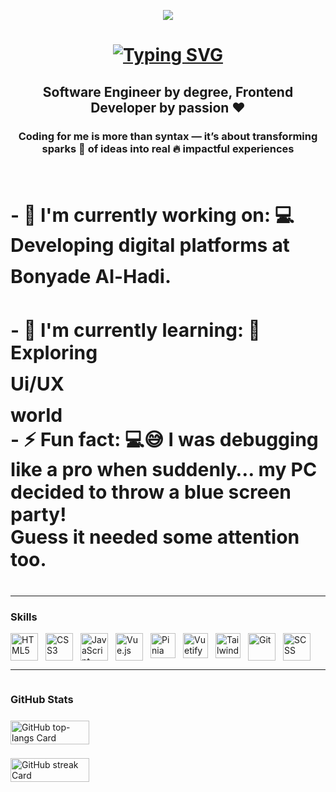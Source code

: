 <p align="center">
  <img src="https://user-images.githubusercontent.com/10498744/210012254-234538ff-d198-48aa-8964-37e6fd45d227.gif" />
</p>

<h1 align="center" style="margin-bottom:2px">
  <a href="https://git.io/typing-svg">
    <img src="https://readme-typing-svg.herokuapp.com?font=Fira+Code&weight=500&size=22&pause=1000&width=435&lines=Hi%2C+Welcome+to+My+Github+%F0%9F%91%8B" alt="Typing SVG" />
  </a>
</h1>

<h2 align="center">
  <b>Software Engineer</b> by degree, <strong>Frontend Developer</strong> by passion ❤️
</h2>

<h3 align="center">
  Coding for me is more than <b>syntax</b> — it’s about transforming sparks 🌟 of ideas into real 🔥 <b>impactful experiences</b>
</h3>

<br />

<h4 style="font-size:30px;display:flex;flex-direction:column;gap:14px;" align="left">
- 💼 I'm currently working on: 💻 Developing digital platforms at <b>Bonyade Al-Hadi.</b><br />
- 🌱 I'm currently learning: 🎨 Exploring<b> Ui/UX </b>world<br />
- ⚡ Fun fact: 💻😅 I was debugging like a pro when suddenly… my PC decided to throw a blue screen party!<br> Guess it needed some attention too.
</h4>

---

<h3 align="left">Skills</h3>

<div align="left" style="display: flex; flex-wrap: wrap; gap: 12px;">
  <img src="https://img.icons8.com/?size=100&id=20909&format=png&color=000000" height="44" alt="HTML5">
  <img src="https://img.icons8.com/?size=100&id=21278&format=png&color=000000" height="44" alt="CSS3">
  <img src="https://img.icons8.com/?size=100&id=PXTY4q2Sq2lG&format=png&color=000000" height="44" alt="JavaScript">
  <img src="https://img.icons8.com/?size=100&id=BUnExfsRs3CW&format=png&color=000000" height="44" alt="Vue.js">
  <img src="https://pinia.vuejs.org/logo.svg" height="40" alt="Pinia" />
  <img src="https://cdn.jsdelivr.net/gh/devicons/devicon@latest/icons/vuetify/vuetify-original.svg" title="Vuetify" alt="Vuetify Logo" width="40" />
  <img src="https://icons8.com/icon/x7XMNGh2vdqA/tailwind-css" title="Vuetify" alt="Tailwind CSS" width="40" />
  <img src="https://cdn.jsdelivr.net/gh/devicons/devicon/icons/git/git-original.svg" height="44" alt="Git">
  <img src="https://cdn.jsdelivr.net/gh/devicons/devicon/icons/sass/sass-original.svg" height="44" alt="SCSS">
</div>

---
<div style="display: flex; flex-direction: column; gap: 8px;">
<h3 align="left">GitHub Stats</h3>

  <img width="50%" src="https://github-readme-stats.vercel.app/api/top-langs?username=hsnpuply&theme=react&hide_title=false&layout=compact&langs_count=6&hide_progress=false&card_width=400" alt="GitHub top-langs Card" />

<p align="left">
      <img width="50%" src="https://streak-stats.demolab.com/?user=hsnpuply&theme=react&hide_border=false&date_format=M+j%5B%2C+Y%5D&mode=daily&hide_total_contributions=false&hide_current_streak=false&hide_longest_streak=false&card_height=200" alt="GitHub streak Card" />

</p>
</div>
